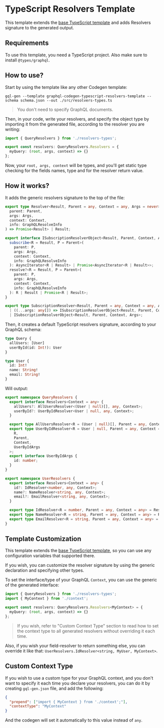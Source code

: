 # TypeScript Resolvers Template

This template extends the [base TypeScript template](../typescript/) and adds Resolvers signature to the generated output.

## Requirements

To use this template, you need a TypeScript project. Also make sure to install `@types/graphql`.

## How to use?

Start by using the template like any other Codegen template:

```
gql-gen --template graphql-codegen-typescript-resolvers-template --schema schema.json --out ./src/resolvers-types.ts
```

> You don't need to specify GraphQL documents.

Then, in your code, write your resolvers, and specify the object type by importing it from the generated file, according to the resolver you are writing:

```typescript
import { QueryResolvers } from './resolvers-types';

export const resolvers: QueryResolvers.Resolvers = {
  myQuery: (root, args, context) => {}
};
```

Now, your `root, args, context` will be types, and you'll get static type checking for the fields names, type and for the resolver return value.

## How it works?

It adds the generic resolvers signature to the top of the file:

```typescript
export type Resolver<Result, Parent = any, Context = any, Args = never> = (
  parent: Parent,
  args: Args,
  context: Context,
  info: GraphQLResolveInfo
) => Promise<Result> | Result;

export interface ISubscriptionResolverObject<Result, Parent, Context, Args> {
  subscribe<R = Result, P = Parent>(
    parent: P,
    args: Args,
    context: Context,
    info: GraphQLResolveInfo
  ): AsyncIterator<R | Result> | Promise<AsyncIterator<R | Result>>;
  resolve?<R = Result, P = Parent>(
    parent: P,
    args: Args,
    context: Context,
    info: GraphQLResolveInfo
  ): R | Result | Promise<R | Result>;
}

export type SubscriptionResolver<Result, Parent = any, Context = any, Args = never> =
  | ((...args: any[]) => ISubscriptionResolverObject<Result, Parent, Context, Args>)
  | ISubscriptionResolverObject<Result, Parent, Context, Args>;
```

Then, it creates a default TypeScript resolvers signature, according to your GraphQL schema:

```graphql
type Query {
  allUsers: [User]
  userById(id: Int!): User
}

type User {
  id: Int!
  name: String!
  email: String!
}
```

Will output:

```typescript
export namespace QueryResolvers {
  export interface Resolvers<Context = any> {
    allUsers?: AllUsersResolver<(User | null)[], any, Context>;
    userById?: UserByIdResolver<User | null, any, Context>;
  }

  export type AllUsersResolver<R = (User | null)[], Parent = any, Context = any> = Resolver<R, Parent, Context>;
  export type UserByIdResolver<R = User | null, Parent = any, Context = any> = Resolver<
    R,
    Parent,
    Context,
    UserByIdArgs
  >;
  export interface UserByIdArgs {
    id: number;
  }
}

export namespace UserResolvers {
  export interface Resolvers<Context = any> {
    id?: IdResolver<number, any, Context>;
    name?: NameResolver<string, any, Context>;
    email?: EmailResolver<string, any, Context>;
  }

  export type IdResolver<R = number, Parent = any, Context = any> = Resolver<R, Parent, Context>;
  export type NameResolver<R = string, Parent = any, Context = any> = Resolver<R, Parent, Context>;
  export type EmailResolver<R = string, Parent = any, Context = any> = Resolver<R, Parent, Context>;
}
```

## Template Customization

This template extends the [base TypeScript template](../typescript/), so you can use any configuration variables that supported there.

If you wish, you can customize the resolver signature by using the generic declaration and specifying other types.

To set the interface/type of your GraphQL `Context`, you can use the generic of the generated interface:

```typescript
import { QueryResolvers } from './resolvers-types';
import { MyContext } from './context';

export const resolvers: QueryResolvers.Resolvers<MyContext> = {
  myQuery: (root, args, context) => {}
};
```

> If you wish, refer to "Custom Context Type" section to read how to set the context type to all generated resolvers without overriding it each time.

Also, if you wish your field-resolver to return something else, you can override it like that: `UserResolvers.IdResolver<string, MyUser, MyContext>`.

## Custom Context Type

If you wish to use a custom type for your GraphQL context, and you don't want to specify it each time you declare your resolvers, you can do it by creating `gql-gen.json` file, and add the following:

```json
{
  "prepend": ["import { MyContext } from './context';"],
  "contextType": "MyContext"
}
```

And the codegen will set it automatically to this value instead of `any`.
